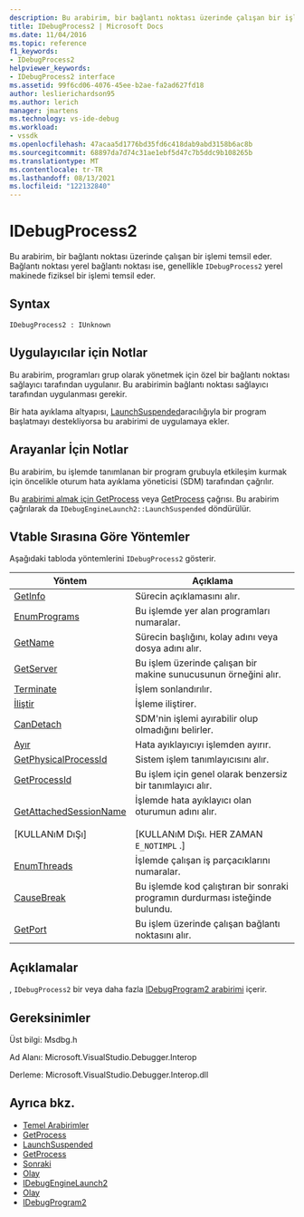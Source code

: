 ```yaml
---
description: Bu arabirim, bir bağlantı noktası üzerinde çalışan bir işlemi temsil eder.
title: IDebugProcess2 | Microsoft Docs
ms.date: 11/04/2016
ms.topic: reference
f1_keywords:
- IDebugProcess2
helpviewer_keywords:
- IDebugProcess2 interface
ms.assetid: 99f6cd06-4076-45ee-b2ae-fa2ad627fd18
author: leslierichardson95
ms.author: lerich
manager: jmartens
ms.technology: vs-ide-debug
ms.workload:
- vssdk
ms.openlocfilehash: 47acaa5d1776bd35fd6c418dab9abd3158b6ac8b
ms.sourcegitcommit: 68897da7d74c31ae1ebf5d47c7b5ddc9b108265b
ms.translationtype: MT
ms.contentlocale: tr-TR
ms.lasthandoff: 08/13/2021
ms.locfileid: "122132840"
---
```

# <a name="idebugprocess2"></a>IDebugProcess2
Bu arabirim, bir bağlantı noktası üzerinde çalışan bir işlemi temsil eder. Bağlantı noktası yerel bağlantı noktası ise, genellikle `IDebugProcess2` yerel makinede fiziksel bir işlemi temsil eder.

## <a name="syntax"></a>Syntax

```
IDebugProcess2 : IUnknown
```

## <a name="notes-for-implementers"></a>Uygulayıcılar için Notlar
 Bu arabirim, programları grup olarak yönetmek için özel bir bağlantı noktası sağlayıcı tarafından uygulanır. Bu arabirimin bağlantı noktası sağlayıcı tarafından uygulanması gerekir.

 Bir hata ayıklama altyapısı, [LaunchSuspended](../../../extensibility/debugger/reference/idebugenginelaunch2-launchsuspended.md)aracılığıyla bir program başlatmayı destekliyorsa bu arabirimi de uygulamaya ekler.

## <a name="notes-for-callers"></a>Arayanlar İçin Notlar
 Bu arabirim, bu işlemde tanımlanan bir program grubuyla etkileşim kurmak için öncelikle oturum hata ayıklama yöneticisi (SDM) tarafından çağrılır.

 Bu [arabirimi almak için GetProcess](../../../extensibility/debugger/reference/idebugprogram2-getprocess.md) veya [GetProcess](../../../extensibility/debugger/reference/idebugport2-getprocess.md) çağrısı. Bu arabirim çağrılarak da `IDebugEngineLaunch2::LaunchSuspended` döndürülür.

## <a name="methods-in-vtable-order"></a>Vtable Sırasına Göre Yöntemler
 Aşağıdaki tabloda yöntemlerini `IDebugProcess2` gösterir.

|Yöntem|Açıklama|
|------------|-----------------|
|[GetInfo](../../../extensibility/debugger/reference/idebugprocess2-getinfo.md)|Sürecin açıklamasını alır.|
|[EnumPrograms](../../../extensibility/debugger/reference/idebugprocess2-enumprograms.md)|Bu işlemde yer alan programları numaralar.|
|[GetName](../../../extensibility/debugger/reference/idebugprocess2-getname.md)|Sürecin başlığını, kolay adını veya dosya adını alır.|
|[GetServer](../../../extensibility/debugger/reference/idebugprocess2-getserver.md)|Bu işlem üzerinde çalışan bir makine sunucusunun örneğini alır.|
|[Terminate](../../../extensibility/debugger/reference/idebugprocess2-terminate.md)|İşlem sonlandırılır.|
|[İliştir](../../../extensibility/debugger/reference/idebugprocess2-attach.md)|İşleme iliştirer.|
|[CanDetach](../../../extensibility/debugger/reference/idebugprocess2-candetach.md)|SDM'nin işlemi ayırabilir olup olmadığını belirler.|
|[Ayır](../../../extensibility/debugger/reference/idebugprocess2-detach.md)|Hata ayıklayıcıyı işlemden ayırır.|
|[GetPhysicalProcessId](../../../extensibility/debugger/reference/idebugprocess2-getphysicalprocessid.md)|Sistem işlem tanımlayıcısını alır.|
|[GetProcessId](../../../extensibility/debugger/reference/idebugprocess2-getprocessid.md)|Bu işlem için genel olarak benzersiz bir tanımlayıcı alır.|
|[GetAttachedSessionName](../../../extensibility/debugger/reference/idebugprocess2-getattachedsessionname.md)<br /><br /> [KULLANıM DıŞı]|İşlemde hata ayıklayıcı olan oturumun adını alır.<br /><br /> [KULLANıM DıŞı. HER ZAMAN `E_NOTIMPL` .]|
|[EnumThreads](../../../extensibility/debugger/reference/idebugprocess2-enumthreads.md)|İşlemde çalışan iş parçacıklarını numaralar.|
|[CauseBreak](../../../extensibility/debugger/reference/idebugprocess2-causebreak.md)|Bu işlemde kod çalıştıran bir sonraki programın durdurması isteğinde bulundu.|
|[GetPort](../../../extensibility/debugger/reference/idebugprocess2-getport.md)|Bu işlem üzerinde çalışan bağlantı noktasını alır.|

## <a name="remarks"></a>Açıklamalar
 , `IDebugProcess2` bir veya daha fazla [IDebugProgram2 arabirimi](../../../extensibility/debugger/reference/idebugprogram2.md) içerir.

## <a name="requirements"></a>Gereksinimler
 Üst bilgi: Msdbg.h

 Ad Alanı: Microsoft.VisualStudio.Debugger.Interop

 Derleme: Microsoft.VisualStudio.Debugger.Interop.dll

## <a name="see-also"></a>Ayrıca bkz.
- [Temel Arabirimler](../../../extensibility/debugger/reference/core-interfaces.md)
- [GetProcess](../../../extensibility/debugger/reference/idebugport2-getprocess.md)
- [LaunchSuspended](../../../extensibility/debugger/reference/idebugenginelaunch2-launchsuspended.md)
- [GetProcess](../../../extensibility/debugger/reference/idebugprogram2-getprocess.md)
- [Sonraki](../../../extensibility/debugger/reference/ienumdebugprocesses2-next.md)
- [Olay](../../../extensibility/debugger/reference/idebugportevents2-event.md)
- [IDebugEngineLaunch2](../../../extensibility/debugger/reference/idebugenginelaunch2.md)
- [Olay](../../../extensibility/debugger/reference/idebugeventcallback2-event.md)
- [IDebugProgram2](../../../extensibility/debugger/reference/idebugprogram2.md)

